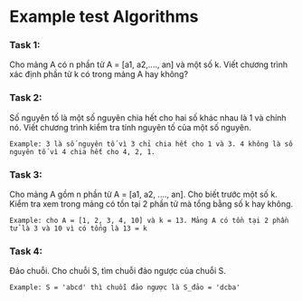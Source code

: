 # Example test Algorithms 

### Task 1: 
    
Cho mảng A có n phần tử A = [a1, a2,...., an] và một số k. Viết chương trình xác định phần tử k có trong mảng A hay không? 

### Task 2: 

Số nguyên tố là một số nguyên chia hết cho hai số khác nhau là 1 và chính nó. Viết chương trình kiểm tra tính nguyên tố của một số nguyên.

    Example: 3 là số nguyên tố vì 3 chỉ chia hết cho 1 và 3. 4 không là số nguyên tố vì 4 chia hết cho 4, 2, 1.

### Task 3: 

Cho mảng A gồm n phần tử A = [a1, a2, ...., an]. Cho biết trước một số k. Kiểm tra xem trong mảng có tồn tại 2 phần tử mà tổng bằng số k hay không.

    Example: cho A = [1, 2, 3, 4, 10] và k = 13. Mảng A có tồn tại 2 phần tử là 3 và 10 vì có tổng là 13 = k

### Task 4: 

Đảo chuỗi. Cho chuỗi S, tìm chuỗi đảo ngược của chuỗi S.

    Example: S = 'abcd' thì chuỗi đảo ngược là S_đảo = 'dcba'

